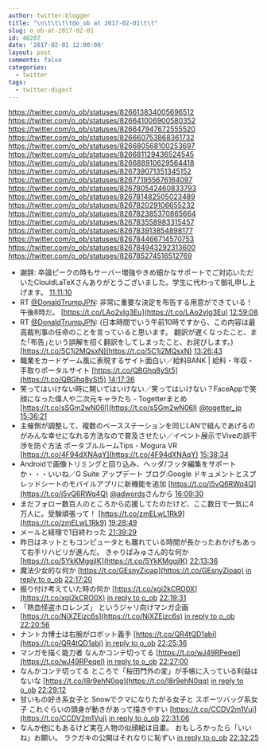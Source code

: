 ```yaml
---
author: twitter-blogger
title: "\n\t\t\t\t@o_ob at 2017-02-01\t\t"
slug: o_ob-at-2017-02-01
id: 40287
date: '2017-02-01 12:00:00'
layout: post
comments: false
categories:
  - twitter
tags:
  - twitter-digest
---
```


https://twitter.com/o_ob/statuses/826613834005696512 https://twitter.com/o_ob/statuses/826641006900580352 https://twitter.com/o_ob/statuses/826647947672555520 https://twitter.com/o_ob/statuses/826660753868361732 https://twitter.com/o_ob/statuses/826680568100253697 https://twitter.com/o_ob/statuses/826681129436524545 https://twitter.com/o_ob/statuses/826688910629564418 https://twitter.com/o_ob/statuses/826739071351345152 https://twitter.com/o_ob/statuses/826771955676164097 https://twitter.com/o_ob/statuses/826780542460833793 https://twitter.com/o_ob/statuses/826781482505023489 https://twitter.com/o_ob/statuses/826782029106655232 https://twitter.com/o_ob/statuses/826782385370865664 https://twitter.com/o_ob/statuses/826783558983315457 https://twitter.com/o_ob/statuses/826783913854898177 https://twitter.com/o_ob/statuses/826784466714570753 https://twitter.com/o_ob/statuses/826784943292313600 https://twitter.com/o_ob/statuses/826785274516512769  

*   謝辞: 卒論ピークの時もサーバー増強やきめ細かなサポートでご対応いただいたClouldLaTeXさんありがとうございました。学生に代わって御礼申し上げます。 [11:11:10](https://twitter.com/o_ob/statuses/826613834005696512)
*   RT [@DonaldTrumpJPN](https://twitter.com/DonaldTrumpJPN): 非常に重要な決定を布告する用意ができている！午後8時だ。 [https://t.co/LAo2vIg3Eu](https://t.co/LAo2vIg3Eu) [12:59:08](https://twitter.com/o_ob/statuses/826641006900580352)
*   RT [@DonaldTrumpJPN](https://twitter.com/DonaldTrumpJPN): (日本時間でいう午前10時ですから、この内容は最高裁判事の任命のことを言っていると思います。 翻訳が遅くなったこと、また｢布告｣という誤解を招く翻訳をしてしまったこと、お詫びします。) [https://t.co/5C1j2MQsxN](https://t.co/5C1j2MQsxN) [13:26:43](https://twitter.com/o_ob/statuses/826647947672555520)
*   職業をカードゲーム風に表現するサイト面白い／給料BANK | 給料・年収・手取りポータルサイト [https://t.co/QBGhq8ySt5](https://t.co/QBGhq8ySt5) [14:17:36](https://twitter.com/o_ob/statuses/826660753868361732)
*   笑ってはいけない時に開いてはいけない／笑ってはいけない？FaceAppで笑顔になった偉人や二次元キャラたち - Togetterまとめ [https://t.co/sSGm2wN06l](https://t.co/sSGm2wN06l) [@togetter_jp](https://twitter.com/togetter_jp) [15:36:21](https://twitter.com/o_ob/statuses/826680568100253697)
*   主催側が調整して、複数のベースステーションを同じLANで組んであげるのがみんな幸せになれる方法なので普及させたい／イベント展示でViveの誤干渉を防ぐ方法 ポータブルルームTips - Mogura VR [https://t.co/4F94dXNAqY](https://t.co/4F94dXNAqY) [15:38:34](https://twitter.com/o_ob/statuses/826681129436524545)
*   Androidで画像トリミングと回り込み、ヘッダ/フッタ編集をサポートか・・・いいね／G Suite アップデート ブログ:Google ドキュメントとスプレッドシートのモバイルアプリに新機能を追加 [https://t.co/j5vQ6RWq4Q](https://t.co/j5vQ6RWq4Q) [@adwords](https://twitter.com/adwords)さんから [16:09:30](https://twitter.com/o_ob/statuses/826688910629564418)
*   まだフォロー数百人のところから応援してたのだけど、ここ数日で一気に4万人に。受験頑張って！ [https://t.co/zmELwL1Rk9](https://t.co/zmELwL1Rk9) [19:28:49](https://twitter.com/o_ob/statuses/826739071351345152)
*   メールと経理で1日終わった [21:39:29](https://twitter.com/o_ob/statuses/826771955676164097)
*   昨日はネットともコンピュータとも離れている時間が長かったおかげもあって右手リハビリが進んだ。 きゃりぱみゅさん的な何か [https://t.co/5YkKMggjlK](https://t.co/5YkKMggjlK) [22:13:36](https://twitter.com/o_ob/statuses/826780542460833793)
*   魔法少女的な何か [https://t.co/GEsnyZioap](https://t.co/GEsnyZioap) [in reply to o_ob](https://twitter.com/o_ob/statuses/826780542460833793) [22:17:20](https://twitter.com/o_ob/statuses/826781482505023489)
*   振り付け考えていた時の何か [https://t.co/xgi2kCRO0X](https://t.co/xgi2kCRO0X) [in reply to o_ob](https://twitter.com/o_ob/statuses/826781482505023489) [22:19:31](https://twitter.com/o_ob/statuses/826782029106655232)
*   「熱血怪盗ホロレンズ」 というジャリ向けマンガ企画 [https://t.co/NiXZEizc6s](https://t.co/NiXZEizc6s) [in reply to o_ob](https://twitter.com/o_ob/statuses/826782029106655232) [22:20:56](https://twitter.com/o_ob/statuses/826782385370865664)
*   ナントカ博士は右腕がロボット義手 [https://t.co/QR4tQD1abi](https://t.co/QR4tQD1abi) [in reply to o_ob](https://twitter.com/o_ob/statuses/826782385370865664) [22:25:36](https://twitter.com/o_ob/statuses/826783558983315457)
*   マンガを描く能力者 なんかコンテ切ってる [https://t.co/wJ49RPeqeI](https://t.co/wJ49RPeqeI) [in reply to o_ob](https://twitter.com/o_ob/statuses/826783558983315457) [22:27:00](https://twitter.com/o_ob/statuses/826783913854898177)
*   なんかコンテ切ってる ところで「桜田門外の変」が手帳に入っている利益はないな [https://t.co/I8r9ehN0qq](https://t.co/I8r9ehN0qq) [in reply to o_ob](https://twitter.com/o_ob/statuses/826783913854898177) [22:29:12](https://twitter.com/o_ob/statuses/826784466714570753)
*   甘いもの好き系女子と Snowでクマになりたがる女子と スポーツバッグ系女子 これぐらいの頭身が動きがあって描きやすい [https://t.co/CCDV2m1Vuj](https://t.co/CCDV2m1Vuj) [in reply to o_ob](https://twitter.com/o_ob/statuses/826784466714570753) [22:31:06](https://twitter.com/o_ob/statuses/826784943292313600)
*   なんか他にもあるけど実在人物の似顔絵は自粛。 おもしろかったら「いいね」お願い。 ラクガキの公開はそれなりに恥ずい [in reply to o_ob](https://twitter.com/o_ob/statuses/826784943292313600) [22:32:25](https://twitter.com/o_ob/statuses/826785274516512769)